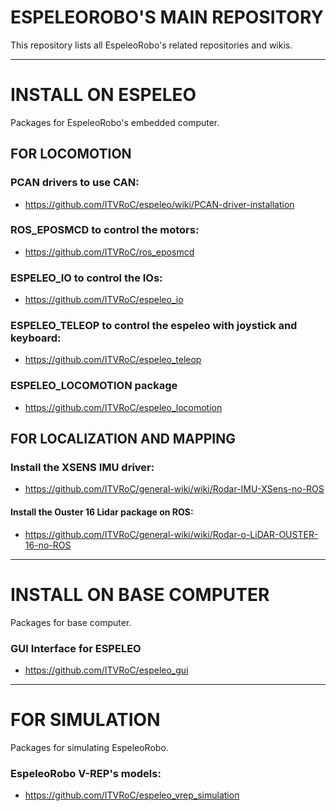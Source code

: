 # ESPELEOROBO'S MAIN REPOSITORY

This repository lists all EspeleoRobo's related repositories and wikis. 

---------------------------------------------------------
# INSTALL ON ESPELEO 

Packages for EspeleoRobo's embedded computer.

## FOR LOCOMOTION

### PCAN drivers to use CAN:
 - https://github.com/ITVRoC/espeleo/wiki/PCAN-driver-installation

### ROS_EPOSMCD to control the motors:
 - https://github.com/ITVRoC/ros_eposmcd
 
### ESPELEO_IO to control the IOs:
 - https://github.com/ITVRoC/espeleo_io
 
### ESPELEO_TELEOP to control the espeleo with joystick and keyboard:
 - https://github.com/ITVRoC/espeleo_teleop
 
### ESPELEO_LOCOMOTION package 
 - https://github.com/ITVRoC/espeleo_locomotion
 
## FOR LOCALIZATION AND MAPPING

### Install the XSENS IMU driver:
 - https://github.com/ITVRoC/general-wiki/wiki/Rodar-IMU-XSens-no-ROS
 
#### Install the Ouster 16 Lidar package on ROS:
 - https://github.com/ITVRoC/general-wiki/wiki/Rodar-o-LiDAR-OUSTER-16-no-ROS
 

 --------------------------------------------------------
 # INSTALL ON BASE COMPUTER
 
 Packages for base computer.
 
 ### GUI Interface for ESPELEO
 
 - https://github.com/ITVRoC/espeleo_gui
 
 --------------------------------------------------------
 # FOR SIMULATION
 
 Packages for simulating EspeleoRobo.
 
 ### EspeleoRobo V-REP's models:
 - https://github.com/ITVRoC/espeleo_vrep_simulation
